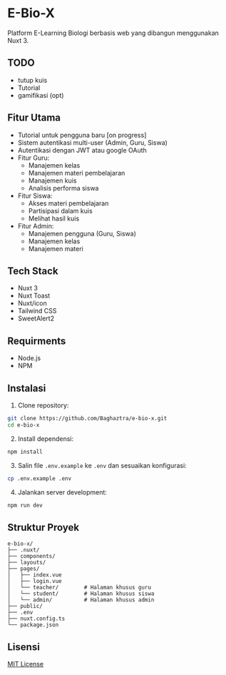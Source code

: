 # E-Bio-X

Platform E-Learning Biologi berbasis web yang dibangun menggunakan Nuxt 3.

## TODO
- tutup kuis
- Tutorial
- gamifikasi (opt)

## Fitur Utama

- Tutorial untuk pengguna baru [on progress]
- Sistem autentikasi multi-user (Admin, Guru, Siswa)
- Autentikasi dengan JWT atau google OAuth
- Fitur Guru:
  - Manajemen kelas
  - Manajemen materi pembelajaran
  - Manajemen kuis
  - Analisis performa siswa
- Fitur Siswa:
  - Akses materi pembelajaran
  - Partisipasi dalam kuis
  - Melihat hasil kuis
- Fitur Admin:
  - Manajemen pengguna (Guru, Siswa)
  - Manajemen kelas
  - Manajemen materi

## Tech Stack

- Nuxt 3
- Nuxt Toast
- Nuxt/icon
- Tailwind CSS
- SweetAlert2

## Requirments

- Node.js 
- NPM 

## Instalasi

1. Clone repository:
```bash
git clone https://github.com/Baghaztra/e-bio-x.git
cd e-bio-x
```

2. Install dependensi:
```bash
npm install
```

3. Salin file `.env.example` ke `.env` dan sesuaikan konfigurasi:
```bash
cp .env.example .env
```

4. Jalankan server development:
```bash
npm run dev
```

## Struktur Proyek

```
e-bio-x/
├── .nuxt/ 
├── components/ 
├── layouts/
├── pages/
│   ├── index.vue
│   ├── login.vue
│   └── teacher/        # Halaman khusus guru
│   └── student/        # Halaman khusus siswa
│   └── admin/          # Halaman khusus admin
├── public/
├── .env
├── nuxt.config.ts 
└── package.json
```

## Lisensi

[MIT License](LICENSE)
